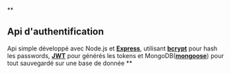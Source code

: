 **

## Api d'authentification
Api simple développé avec Node.js et **[Express](https://github.com/expressjs/express)**, utilisant **[bcrypt](https://github.com/kelektiv/node.bcrypt.js)** pour hash les passwords, **[JWT](https://github.com/auth0/node-jsonwebtoken)** pour générés les tokens et MongoDB(**[mongoose](https://github.com/Automattic/mongoose)**) pour tout sauvegardé sur une base de donnée
**
